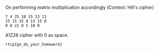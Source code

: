 On performing matrix multiplication accordingly (Context: Hill's cipher)

```
7 4 25 18 15 23 11
15 15 15 0 13 15 0
0 0 21 8 5 18 0
```

A1Z26 cipher with 0 as space.

```
rtcp{go_do_your_homework}
```